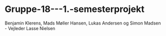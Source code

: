 # Gruppe-18---1.-semesterprojekt
Benjamin Klerens, Mads Møller Hansen, Lukas Andersen og Simon Madsen - Vejleder Lasse Nielsen
